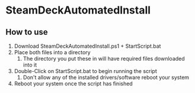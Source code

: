 # SteamDeckAutomatedInstall

## How to use

1. Download SteamDeckAutomatedInstall.ps1 + StartScript.bat
1. Place both files into a directory
   1. The directory you put these in will have required files downloaded into it
1. Double-Click on StartScript.bat to begin running the script
   1. Don't allow any of the installed drivers/software reboot your system
1. Reboot your system once the script has finished
